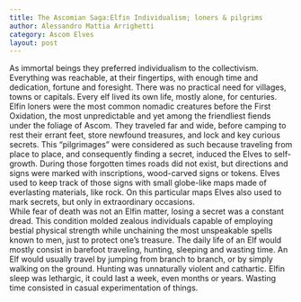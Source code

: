 ```yaml
---
title: The Ascomian Saga:Elfin Individualism; loners & pilgrims
author: Alessandro Mattia Arrighetti
category: Ascom Elves
layout: post
---
```



As immortal beings they preferred individualism to the collectivism. Everything was reachable, at their fingertips, with enough time and dedication, fortune and foresight. There was no practical need for villages, towns or capitals. Every elf lived its own life, mostly alone, for centuries. 
Elfin loners were the most common nomadic creatures before the First Oxidation, the most unpredictable and yet among the friendliest fiends under the foliage of Ascom. They traveled far and wide, before camping to rest their errant feet, store newfound treasures, and lock and key curious secrets. This “pilgrimages” were considered as such because traveling from place to place, and consequently finding a secret, induced the Elves to self-growth. 
During those forgotten times roads did not exist, but directions and signs were marked with inscriptions, wood-carved signs or tokens. Elves used to keep track of those signs with small globe-like maps made of everlasting materials, like rock. On this particular maps Elves also used to mark secrets, but only in extraordinary occasions.  
While fear of death was not an Elfin matter, losing a secret was a constant dread. This condition molded zealous individuals capable of employing bestial physical strength while unchaining the most unspeakable spells known to men, just to protect one’s treasure. 
The daily life of an Elf would mostly consist in barefoot traveling, hunting, sleeping and wasting time. An Elf would usually travel by jumping from branch to branch, or by simply walking on the ground. Hunting was unnaturally violent and cathartic. Elfin sleep was lethargic, it could last a week, even months or years. Wasting time consisted in casual experimentation of things. 